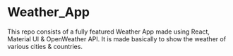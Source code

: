# Weather_App

This repo consists of a fully featured Weather App made using React, Material UI & OpenWeather API. It is made basically to show the weather of various cities & countries.
